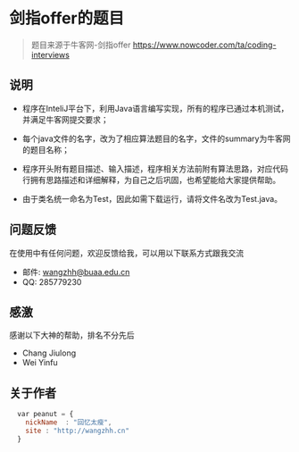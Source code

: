 # 剑指offer的题目


> 题目来源于牛客网-剑指offer  https://www.nowcoder.com/ta/coding-interviews



## 说明

* 程序在InteliJ平台下，利用Java语言编写实现，所有的程序已通过本机测试，并满足牛客网提交要求；


* 每个java文件的名字，改为了相应算法题目的名字，文件的summary为牛客网的题目名称；


* 程序开头附有题目描述、输入描述，程序相关方法前附有算法思路，对应代码行拥有思路描述和详细解释，为自己之后巩固，也希望能给大家提供帮助。


* 由于类名统一命名为Test，因此如需下载运行，请将文件名改为Test.java。


## 问题反馈
在使用中有任何问题，欢迎反馈给我，可以用以下联系方式跟我交流

* 邮件: wangzhh@buaa.edu.cn
* QQ: 285779230


## 感激
感谢以下大神的帮助，排名不分先后

* Chang Jiulong
* Wei Yinfu

## 关于作者

```javascript
  var peanut = {
    nickName  : "回忆太瘦",
    site : "http://wangzhh.cn"
  }
```
